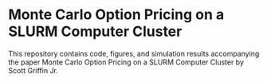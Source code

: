 # Monte Carlo Option Pricing on a SLURM Computer Cluster

This repository contains code, figures, and simulation results accompanying the paper Monte Carlo Option Pricing on a SLURM Computer Cluster by Scott Griffin Jr.
